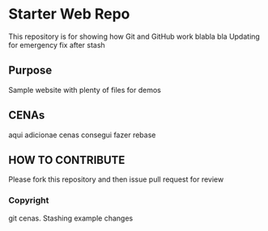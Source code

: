 # Starter Web Repo

This repository is for showing how Git and GitHub work
blabla bla
Updating for emergency fix after stash
## Purpose

Sample website with plenty of files for demos

## CENAs
aqui adicionae cenas 
consegui fazer rebase

## HOW TO CONTRIBUTE

Please fork this repository and then issue pull request for review

### Copyright

git cenas. Stashing example changes